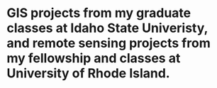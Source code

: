 # GIS projects from my graduate classes at Idaho State Univeristy, and remote sensing projects from my fellowship and classes at University of Rhode Island.
